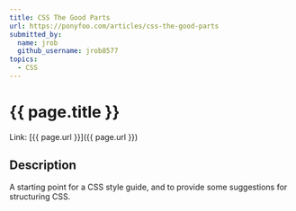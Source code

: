 ```yaml
---
title: CSS The Good Parts
url: https://ponyfoo.com/articles/css-the-good-parts
submitted_by:
  name: jrob
  github_username: jrob8577
topics:
  - CSS
---
```


# {{ page.title }}

Link: [{{ page.url }}]({{ page.url }})

## Description

A starting point for a CSS style guide, and to provide some suggestions for
structuring CSS.
